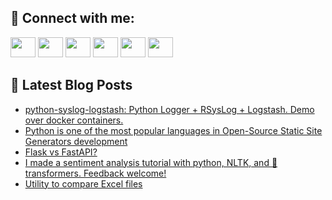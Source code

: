 ## 🔎 Connect with me:
[<img height="32" width="40" src="https://cdn.jsdelivr.net/npm/simple-icons@v5/icons/telegram.svg" />](https://t.me/bullbesh)
[<img height="32" width="40" src="https://cdn.jsdelivr.net/npm/simple-icons@v5/icons/vk.svg" />](https://vk.com/bullbesh)
[<img height="32" width="40" src="https://cdn.jsdelivr.net/npm/simple-icons@v5/icons/twitter.svg" />](https://twitter.com/bullbesh1)
[<img height="32" width="40" src="https://cdn.jsdelivr.net/npm/simple-icons@v5/icons/instagram.svg" />](https://www.instagram.com/bullbesh)
[<img height="32" width="40" src="https://cdn.jsdelivr.net/npm/simple-icons@v5/icons/reddit.svg" />](https://www.reddit.com/user/bullbesh)
[<img height="32" width="40" src="https://cdn.jsdelivr.net/npm/simple-icons@v5/icons/youtube.svg" />](https://www.youtube.com/channel/UCtfjRs6uzgq5mfm8S06WTcg)

## 📕 Latest Blog Posts
<!-- BLOG-POST-LIST:START -->
- [python-syslog-logstash: Python Logger + RSysLog + Logstash. Demo over docker containers.](https://www.reddit.com/r/Python/comments/ujpft4/pythonsysloglogstash_python_logger_rsyslog/)
- [Python is one of the most popular languages in Open-Source Static Site Generators development](https://www.reddit.com/r/Python/comments/ujp21d/python_is_one_of_the_most_popular_languages_in/)
- [Flask vs FastAPI?](https://www.reddit.com/r/Python/comments/ujoggf/flask_vs_fastapi/)
- [I made a sentiment analysis tutorial with python, NLTK, and 🤗 transformers. Feedback welcome!](https://www.reddit.com/r/Python/comments/ujn5kf/i_made_a_sentiment_analysis_tutorial_with_python/)
- [Utility to compare Excel files](https://www.reddit.com/r/Python/comments/ujm4p6/utility_to_compare_excel_files/)
<!-- BLOG-POST-LIST:END -->

